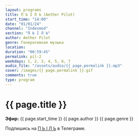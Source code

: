 ```yaml
---
layout: programs
title: П Ь I Л Ь (Aether Pilot)
start_time: "14:00"
date: "01/01/24"
channel: "Indexmod"
section: "П Ь I Л Ь"
author: Aether Pilot
genre: Генеративная музыка
location:
duration: "00:59:45"
permalink: pil-2
weekdays: 1, 2, 3, 4, 5, 6, 7
audio_file: "/assets/audio/{{ page.permalink }}.mp3"
cover: /images/{{ page.permalink }}.gif
comments: true
type: program
---
```


# {{ page.title }}

**Эфир:** {{ page.start_time }} {{ page.author }} {{ page.genre }}

Подпишись на [П Ь I Л Ь](https://t.me/+N6k8ebuo5HswNmY0) в Телеграме.
